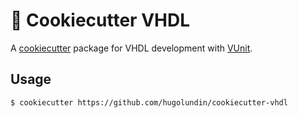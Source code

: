 # 🍪 Cookiecutter VHDL

A [cookiecutter](https://github.com/cookiecutter/cookiecutter) package for VHDL development with [VUnit](https://vunit.github.io/).

## Usage

```bash
$ cookiecutter https://github.com/hugolundin/cookiecutter-vhdl
```
